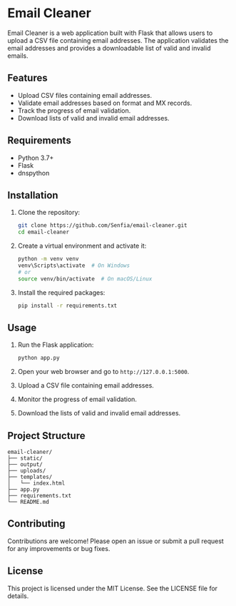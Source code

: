 # Email Cleaner

Email Cleaner is a web application built with Flask that allows users to upload a CSV file containing email addresses. The application validates the email addresses and provides a downloadable list of valid and invalid emails.

## Features

- Upload CSV files containing email addresses.
- Validate email addresses based on format and MX records.
- Track the progress of email validation.
- Download lists of valid and invalid email addresses.

## Requirements

- Python 3.7+
- Flask
- dnspython

## Installation

1. Clone the repository:

    ```bash
    git clone https://github.com/Senfia/email-cleaner.git
    cd email-cleaner
    ```

2. Create a virtual environment and activate it:

    ```bash
    python -m venv venv
    venv\Scripts\activate  # On Windows
    # or
    source venv/bin/activate  # On macOS/Linux
    ```

3. Install the required packages:

    ```bash
    pip install -r requirements.txt
    ```

## Usage

1. Run the Flask application:

    ```bash
    python app.py
    ```

2. Open your web browser and go to `http://127.0.0.1:5000`.

3. Upload a CSV file containing email addresses.

4. Monitor the progress of email validation.

5. Download the lists of valid and invalid email addresses.

## Project Structure

```
email-cleaner/
├── static/
├── output/
├── uploads/
├── templates/
│   └── index.html
├── app.py
├── requirements.txt
└── README.md
```

## Contributing

Contributions are welcome! Please open an issue or submit a pull request for any improvements or bug fixes.

## License

This project is licensed under the MIT License. See the LICENSE file for details.